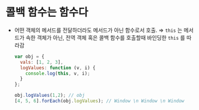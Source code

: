 # 콜백 함수는 함수다
- 어떤 객체의 메서드를 전달하더라도 메서드가 아닌 함수로서 호출.
  ⇒ `this` 는 메서드가 속한 객체가 아닌, 전역 객체 혹은 콜백 함수를 호출할때 바인딩한 `this` 를 따라감

  ```jsx
  var obj = {
    vals: [1, 2, 3],
    logValues: function (v, i) {
      console.log(this, v, i);
    }
  };

  obj.logValues(1,2); // obj
  [4, 5, 6].forEach(obj.logValues); // Window \n Window \n Window
  ```
